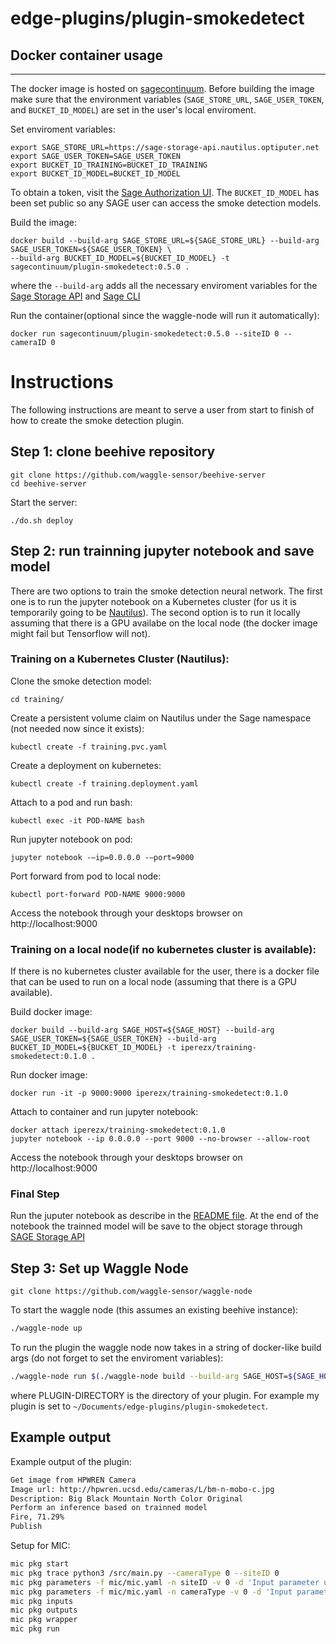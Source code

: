 # edge-plugins/plugin-smokedetect

## Docker container usage
-------------
The docker image is hosted on [sagecontinuum](https://hub.docker.com/orgs/sagecontinuum).
Before building the image make sure that the environment variables (`SAGE_STORE_URL`, `SAGE_USER_TOKEN`, and `BUCKET_ID_MODEL`) are set in the user's local enviroment.

Set enviroment variables:
```
export SAGE_STORE_URL=https://sage-storage-api.nautilus.optiputer.net
export SAGE_USER_TOKEN=SAGE_USER_TOKEN
export BUCKET_ID_TRAINING=BUCKET_ID_TRAINING
export BUCKET_ID_MODEL=BUCKET_ID_MODEL
```
To obtain a token, visit the [Sage Authorization UI](https://sage.nautilus.optiputer.net).
The `BUCKET_ID_MODEL` has been set public so any SAGE user can access the smoke detection models.

Build the image:
```
docker build --build-arg SAGE_STORE_URL=${SAGE_STORE_URL} --build-arg SAGE_USER_TOKEN=${SAGE_USER_TOKEN} \
--build-arg BUCKET_ID_MODEL=${BUCKET_ID_MODEL} -t sagecontinuum/plugin-smokedetect:0.5.0 .
```
where the `--build-arg` adds all the necessary enviroment variables for the [Sage Storage API](https://github.com/sagecontinuum/sage-storage-api) and [Sage CLI](https://github.com/sagecontinuum/sage-cli)

Run the container(optional since the waggle-node will run it automatically):
```
docker run sagecontinuum/plugin-smokedetect:0.5.0 --siteID 0 --cameraID 0
```
# Instructions
The following instructions are meant to serve a user from start to finish of how to create the smoke detection plugin.

## Step 1: clone beehive repository 
```
git clone https://github.com/waggle-sensor/beehive-server
cd beehive-server
```
Start the server:
```
./do.sh deploy
```

## Step 2: run trainning jupyter notebook and save model
There are two options to train the smoke detection neural network. The first one is to
run the jupyter notebook on a Kubernetes cluster (for us it is temporarily going to be [Nautilus](https://nautilus.optiputer.net/)). The second option is to run it locally assuming that there is a GPU availabe on the local node (the docker image might fail but Tensorflow will not).
### Training on a Kubernetes Cluster (Nautilus):
Clone the smoke detection model:
```
cd training/
```
Create a persistent volume claim on Nautilus under the Sage namespace (not needed now since it exists):
```
kubectl create -f training.pvc.yaml
```

Create a deployment on kubernetes:
```
kubectl create -f training.deployment.yaml
```

Attach to a pod and run bash:
```
kubectl exec -it POD-NAME bash
```

Run jupyter notebook on pod:
```
jupyter notebook -—ip=0.0.0.0 -—port=9000
```

Port forward from pod to local node:
```
kubectl port-forward POD-NAME 9000:9000
```
Access the notebook through your desktops browser on http://localhost:9000 

### Training on a local node(if no kubernetes cluster is available):
If there is no kubernetes cluster available for the user, there is a docker file that can be used to run on a local node (assuming that there is a GPU available).

Build docker image:
```
docker build --build-arg SAGE_HOST=${SAGE_HOST} --build-arg SAGE_USER_TOKEN=${SAGE_USER_TOKEN} --build-arg BUCKET_ID_MODEL=${BUCKET_ID_MODEL} -t iperezx/training-smokedetect:0.1.0 .
```

Run docker image:
```
docker run -it -p 9000:9000 iperezx/training-smokedetect:0.1.0
```

Attach to container and run jupyter notebook:
```
docker attach iperezx/training-smokedetect:0.1.0
jupyter notebook --ip 0.0.0.0 --port 9000 --no-browser --allow-root
```

Access the notebook through your desktops browser on http://localhost:9000 

### Final Step
Run the juputer notebook as describe in the [README file](https://gitlab.nautilus.optiputer.net/i3perez/keras-smoke-detection/-/blob/master/README.md). At the end of the notebook
the trainned model will be save to the object storage through [SAGE Storage API](https://github.com/sagecontinuum/sage-storage-api)

## Step 3: Set up Waggle Node
```
git clone https://github.com/waggle-sensor/waggle-node
```
To start the waggle node (this assumes an existing beehive instance):
```bash
./waggle-node up
```

To run the plugin the waggle node now takes in a string of docker-like build args (do not forget to set the enviroment variables):
```bash
./waggle-node run $(./waggle-node build --build-arg SAGE_HOST=${SAGE_HOST} --build-arg SAGE_USER_TOKEN=${SAGE_USER_TOKEN} --build-arg BUCKET_ID_MODEL=${BUCKET_ID_MODEL} --build-arg HPWREN_FLAG=${HPWREN_FLAG} PLUGIN-DIRECTORY
```
where PLUGIN-DIRECTORY is the directory of your plugin. For example my plugin is set to `~/Documents/edge-plugins/plugin-smokedetect`.

## Example output

Example output of the plugin:
```bash
Get image from HPWREN Camera
Image url: http://hpwren.ucsd.edu/cameras/L/bm-n-mobo-c.jpg
Description: Big Black Mountain North Color Original
Perform an inference based on trainned model
Fire, 71.29%
Publish
```

Setup for MIC:

```bash
mic pkg start
mic pkg trace python3 /src/main.py --cameraType 0 --siteID 0
mic pkg parameters -f mic/mic.yaml -n siteID -v 0 -d 'Input parameter used to provide the hpwren camera site'
mic pkg parameters -f mic/mic.yaml -n cameraType -v 0 -d 'Input parameter used to provide the hpwren camera type'
mic pkg inputs
mic pkg outputs
mic pkg wrapper
mic pkg run
```